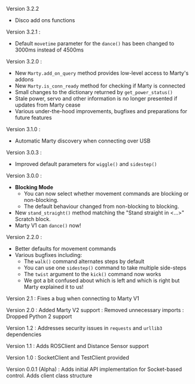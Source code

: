 Version 3.2.2
- Disco add ons functions

Version 3.2.1 :
- Default `movetime` parameter for the `dance()` has been changed to 3000ms instead of 4500ms

Version 3.2.0 :
- New `Marty.add_on_query` method provides low-level access to Marty's addons
- New `Marty.is_conn_ready` method for checking if Marty is connected
- Small changes to the dictionary returned by `get_power_status()`
- Stale power, servo and other information is no longer presented if updates from Marty cease
- Various under-the-hood improvements, bugfixes and preparations for future features

Version 3.1.0 :
- Automatic Marty discovery when connecting over USB

Version 3.0.3 :
- Improved default parameters for `wiggle()` and `sidestep()`

Version 3.0.0 :
- **Blocking Mode**
  - You can now select whether movement commands are blocking or non-blocking.
  - The default behaviour changed from non-blocking to blocking.
- New `stand_straight()` method matching the "Stand straight in <...>" Scratch block.
- Marty V1 can `dance()` now!

Version 2.2.0 :
- Better defaults for movement commands
- Various bugfixes including:
  - The `walk()` command alternates steps by default
  - You can use one `sidestep()` command to take multiple side-steps
  - The `twist` argument to the `kick()` command now works
  - We got a bit confused about which is left and which is right but Marty explained it to us!

Version 2.1
: Fixes a bug when connecting to Marty V1

Version 2.0
: Added Marty V2 support
: Removed unnecessary imports
: Dropped Python 2 support

Version 1.2
: Addresses security issues in `requests` and `urllib3` dependencies

Version 1.1
: Adds ROSClient and Distance Sensor support

Version 1.0
: SocketClient and TestClient provided

Version 0.0.1 (Alpha)
: Adds initial API implementation for Socket-based control. Adds client class structure
